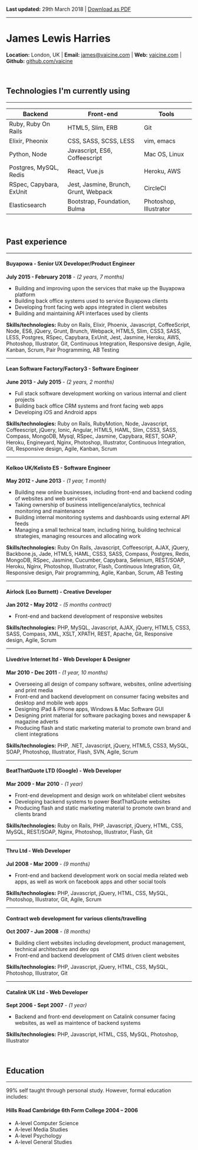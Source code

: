 **Last updated:** 29th March 2018 | [Download as PDF](http://vaicine.github.io/cv/james-harries-cv.pdf)
***

James Lewis Harries
========
**Location:** London, UK | **Email:** <james@vaicine.com> | **Web:** [vaicine.com](http://www.vaicine.com) | **Github:** [github.com/vaicine](http://www.github.com/vaicine)

&nbsp;
## Technologies I'm currently using
***
| Backend                 | Front-end                              | Tools
| ----------------------- | ------------------------------------- | --------
| Ruby, Ruby On Rails     | HTML5, Slim, ERB                      | Git
| Elixir, Pheonix         | CSS, SASS, SCSS, LESS                 | vim, emacs
| Python, Node            | Javascript, ES6, Coffeescript         | Mac OS, Linux
| Postgres, MySQL, Redis  | React, Vue.js                         | Heroku, AWS
| RSpec, Capybara, ExUnit | Jest, Jasmine, Brunch, Grunt, Webpack | CircleCI
| Elasticsearch           | Bootstrap, Foundation, Bulma          | Photoshop, Illustrator

&nbsp;
## Past experience
***

#### Buyapowa - Senior UX Developer/Product Engineer
**July 2015 - February 2018** - *(2 years, 7 months)*

* Building and improving upon the services that make up the Buyapowa platform
* Building back office systems used to service Buyapowa clients
* Developing front facing web apps integrated in client websites
* Building and maintaining API interfaces used by clients

**Skills/technologies:**
Ruby on Rails, Elixir, Phoenix, Javascript, CoffeeScript, Node, ES6, jQuery, Grunt, Brunch, Webpack, HTML5, Slim, CSS3, SASS, LESS, Postgres, RSpec, Capybara, ExUnit, Jest, Jasmine, Heroku, AWS, Photoshop, Illustrator, Git, Continuous Integration, Responsive design, Agile, Kanban, Scrum, Pair Programming, AB Testing

***

#### Lean Software Factory/Factory3 - Software Engineer
**June 2013 - July 2015** - *(2 years, 2 months)*

* Full stack software development working on various internal and client projects
* Building back office CRM systems and front facing web apps
* Developing iOS and Android apps

**Skills/technologies:**
Ruby on Rails, RubyMotion, Node, Javascript, Coffeescript, jQuery, Ionic, Angular, HTML5, HAML, Slim, CSS3, SASS, Compass, MongoDB, Mysql, RSpec, Jasmine, Capybara, REST, SOAP, Heroku, Engineyard, Nginx, Photoshop, Illustrator, Continuous Integration, Git, Responsive design, Agile, Kanban, Scrum 

***

#### Kelkoo UK/Kelisto ES - Software Engineer
**May 2012 - June 2013** - *(1 year, 1 month)*

* Building new online businesses, including front-end and backend coding of websites and web services
* Taking ownership of business intelligence/analytics, technical monitoring and maintenance
* Building internal monitoring systems and dashboards using external API feeds
* Managing a small technical team, including hiring, building technical strategies, managing resources and allocating work

**Skills/technologies:**
Ruby On Rails, Javascript, Coffeescript, AJAX, jQuery, Backbone.js, Jade, HTML5, HAML, CSS3, SASS, Compass, Postgres, Redis, MongoDB, RSpec, Jasmine, Cucumber, Capybara, Selenium, REST/SOAP, Heroku, Nginx, Photoshop, Illustrator, Flash, Continuous Integration, Git, Responsive design, Pair programming, Agile, Kanban, Scrum, AB Testing

***

#### Airlock (Leo Burnett) - Creative Developer
**Jan 2012 - May 2012** - *(5 months contract)*

* Front-end and backend development of responsive websites

**Skills/technologies:**
PHP, MySQL, Javascript, AJAX, jQuery, HTML5, CSS3, SASS, Compass, XML, XSLT, XPATH, REST, Apache, Git, Responsive design, Agile, Scrum

***

#### Livedrive Internet ltd - Web Developer & Designer
**Mar 2010 - Dec 2011** - *(1 year, 10 months)*

* Overseeing all design of company software, websites, online advertising and print media
* Front-end and backend development on consumer facing websites and desktop and mobile web apps
* Designing iPad & iPhone apps, Windows & Mac Software GUI
* Designing print material for software packaging boxes and newspaper & magazine adverts
* Producing flash and static marketing material to promote own brand and client integrations

**Skills/technologies:**
PHP, .NET, Javascript, jQuery, HTML5, CSS3, MySQL, SOAP, Photoshop, Illustrator, Flash, SVN, Agile, Scrum

***

#### BeatThatQuote LTD (Google) - Web Developer
**Mar 2009 - Mar 2010** - *(1 year)*

* Front-end development and design work on whitelabel client websites 
* Developing backend systems to power BeatThatQuote websites
* Producing flash and static marketing material to promote own brand and clients brand

**Skills/technologies:**
Ruby on Rails, PHP, Javascript, jQuery, HTML, CSS, MySQL, REST/SOAP, Nginx, Photoshop, Illustrator, Flash, Git

***

#### Thru Ltd - Web Developer
**Jul 2008 - Mar 2009** - *(9 months)*

* Front-end and backend development work on social media related web apps, as well as work on facebook apps and other social tools

**Skills/technologies:**
PHP, Javascript, jQuery, HTML, CSS, MySQL, Photoshop, Illustrator, Git, Agile, Scrum

***

#### Contract web development for various clients/travelling
**Oct 2007 - Jun 2008** - *(8 months)*

* Building client websites including development, product management, technical architecture and dev ops
* Front-end and backend development of CMS driven client websites

**Skills/technologies:**
PHP, Javascript, jQuery, HTML, CSS, MySQL, Photoshop, Illustrator, Git

***

#### Catalink UK Ltd - Web Developer
**Sept 2006 - Sept 2007** - *(1 year)*

* Backend and front-end development on Catalink consumer facing websites, as well as maintence of backend systems

**Skills/technologies:**
PHP, Javascript, HTML, CSS, MySQL, Photoshop, Illustrator

&nbsp;
## Education
***

99% self taught through personal study. However, formal education includes:

#### Hills Road Cambridge 6th Form College 2004 – 2006
* A-level Computer Science
* A-level Media Studies
* A-level Psychology
* A-level General Studies
